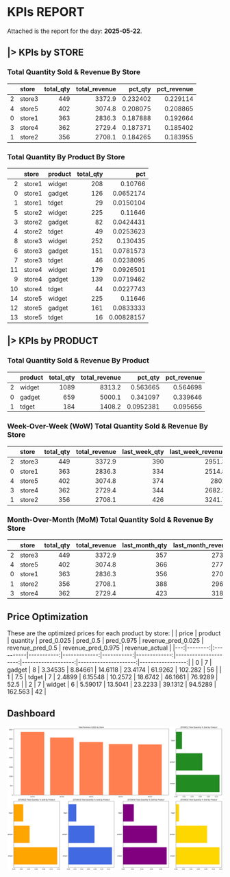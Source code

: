 # KPIs REPORT
Attached is the report for the day: **2025-05-22**.

## **|> KPIs by STORE**

### Total Quantity Sold & Revenue By Store
|    | store   |   total_qty |   total_revenue |   pct_qty |   pct_revenue |
|---:|:--------|------------:|----------------:|----------:|--------------:|
|  2 | store3  |         449 |          3372.9 |  0.232402 |      0.229114 |
|  4 | store5  |         402 |          3074.8 |  0.208075 |      0.208865 |
|  0 | store1  |         363 |          2836.3 |  0.187888 |      0.192664 |
|  3 | store4  |         362 |          2729.4 |  0.187371 |      0.185402 |
|  1 | store2  |         356 |          2708.1 |  0.184265 |      0.183955 |

### Total Quantity By Product By Store
|    | store   | product   |   total_qty |        pct |
|---:|:--------|:----------|------------:|-----------:|
|  2 | store1  | widget    |         208 | 0.10766    |
|  0 | store1  | gadget    |         126 | 0.0652174  |
|  1 | store1  | tdget     |          29 | 0.0150104  |
|  5 | store2  | widget    |         225 | 0.11646    |
|  3 | store2  | gadget    |          82 | 0.0424431  |
|  4 | store2  | tdget     |          49 | 0.0253623  |
|  8 | store3  | widget    |         252 | 0.130435   |
|  6 | store3  | gadget    |         151 | 0.0781573  |
|  7 | store3  | tdget     |          46 | 0.0238095  |
| 11 | store4  | widget    |         179 | 0.0926501  |
|  9 | store4  | gadget    |         139 | 0.0719462  |
| 10 | store4  | tdget     |          44 | 0.0227743  |
| 14 | store5  | widget    |         225 | 0.11646    |
| 12 | store5  | gadget    |         161 | 0.0833333  |
| 13 | store5  | tdget     |          16 | 0.00828157 |


## **|> KPIs by PRODUCT**

### Total Quantity Sold & Revenue By Product
|    | product   |   total_qty |   total_revenue |   pct_qty |   pct_revenue |
|---:|:----------|------------:|----------------:|----------:|--------------:|
|  2 | widget    |        1089 |          8313.2 | 0.563665  |      0.564698 |
|  0 | gadget    |         659 |          5000.1 | 0.341097  |      0.339646 |
|  1 | tdget     |         184 |          1408.2 | 0.0952381 |      0.095656 |

### Week-Over-Week (WoW) Total Quantity Sold & Revenue By Store
|    | store   |   total_qty |   total_revenue |   last_week_qty |   last_week_revenue |    WoW_qty |   WoW_revenue |
|---:|:--------|------------:|----------------:|----------------:|--------------------:|-----------:|--------------:|
|  2 | store3  |         449 |          3372.9 |             390 |              2951.3 |  0.151282  |     0.142852  |
|  0 | store1  |         363 |          2836.3 |             334 |              2514.8 |  0.0868263 |     0.127843  |
|  4 | store5  |         402 |          3074.8 |             374 |              2802   |  0.0748663 |     0.097359  |
|  3 | store4  |         362 |          2729.4 |             344 |              2682.3 |  0.0523256 |     0.0175596 |
|  1 | store2  |         356 |          2708.1 |             426 |              3241.7 | -0.164319  |    -0.164605  |

### Month-Over-Month (MoM) Total Quantity Sold & Revenue By Store
|    | store   |   total_qty |   total_revenue |   last_month_qty |   last_month_revenue |    MoM_qty |   MoM_revenue |
|---:|:--------|------------:|----------------:|-----------------:|---------------------:|-----------:|--------------:|
|  2 | store3  |         449 |          3372.9 |              357 |               2737.4 |  0.257703  |     0.232155  |
|  4 | store5  |         402 |          3074.8 |              366 |               2776.8 |  0.0983607 |     0.107318  |
|  0 | store1  |         363 |          2836.3 |              356 |               2707.5 |  0.0196629 |     0.0475716 |
|  1 | store2  |         356 |          2708.1 |              388 |               2963.6 | -0.0824742 |    -0.0862127 |
|  3 | store4  |         362 |          2729.4 |              423 |               3181.3 | -0.144208  |    -0.142049  |

## Price Optimization
These are the optimized prices for each product by store:
|    |   price | product   |   quantity |   pred_0.025 |   pred_0.5 |   pred_0.975 |   revenue_pred_0.025 |   revenue_pred_0.5 |   revenue_pred_0.975 |   revenue_actual |
|---:|--------:|:----------|-----------:|-------------:|-----------:|-------------:|---------------------:|-------------------:|---------------------:|-----------------:|
|  0 |     7   | gadget    |          8 |      3.34535 |    8.84661 |      14.6118 |              23.4174 |            61.9262 |             102.282  |             56   |
|  1 |     7.5 | tdget     |          7 |      2.4899  |    6.15548 |      10.2572 |              18.6742 |            46.1661 |              76.9289 |             52.5 |
|  2 |     7   | widget    |          6 |      5.59017 |   13.5041  |      23.2233 |              39.1312 |            94.5289 |             162.563  |             42   |

## Dashboard
![Attached Plot](mosaic.png)
